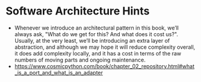 # Software Architecture Hints

- Whenever we introduce an architectural pattern in this book, we’ll always ask, "What do we get for this? And what does it cost us?". Usually, at the very least, we’ll be introducing an extra layer of abstraction, and although we may hope it will reduce complexity overall, it does add complexity locally, and it has a cost in terms of the raw numbers of moving parts and ongoing maintenance.
- https://www.cosmicpython.com/book/chapter_02_repository.html#what_is_a_port_and_what_is_an_adapter
